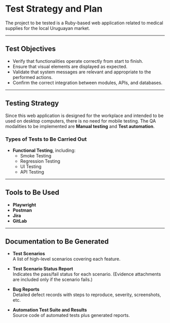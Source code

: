 # Test Strategy and Plan

The project to be tested is a Ruby-based web application related to medical supplies for the local Uruguayan market.

---

## Test Objectives

- Verify that functionalities operate correctly from start to finish.  
- Ensure that visual elements are displayed as expected.  
- Validate that system messages are relevant and appropriate to the performed actions.  
- Confirm the correct integration between modules, APIs, and databases.

---

## Testing Strategy

Since this web application is designed for the workplace and intended to be used on desktop computers, there is no need for mobile testing.
The QA modalities to be implemented are **Manual testing** and **Test automation**.

### Types of Tests to Be Carried Out

- **Functional Testing**, including: 
  - Smoke Testing
  - Regression Testing
  - UI Testing
  - API Testing

---

## Tools to Be Used

- **Playwright** 
- **Postman**
- **Jira** 
- **GitLab**

---

## Documentation to Be Generated

- **Test Scenarios**  
  A list of high-level scenarios covering each feature.

- **Test Scenario Status Report**  
  Indicates the pass/fail status for each scenario. (Evidence attachments are included only if the scenario fails.)

- **Bug Reports**  
  Detailed defect records with steps to reproduce, severity, screenshots, etc.

- **Automation Test Suite and Results**  
  Source code of automated tests plus generated reports.
